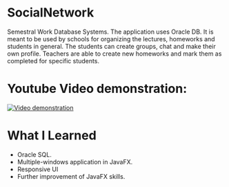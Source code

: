 # SocialNetwork

Semestral Work Database Systems. The application uses Oracle DB. It is meant to be used by schools for organizing the lectures, homeworks and students in general. The students can create groups, chat and make their own profile. Teachers are able to create new homeworks and mark them as completed for specific students.

# Youtube Video demonstration:

[![Video demonstration](https://img.youtube.com/vi/zIGcoHRmbLg/0.jpg)](https://youtu.be/zIGcoHRmbLg)

# What I Learned

* Oracle SQL.
* Multiple-windows application in JavaFX. 
* Responsive UI
* Further improvement of JavaFX skills.
